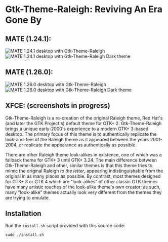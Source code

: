 # Gtk-Theme-Raleigh:  Reviving An Era Gone By

## MATE (1.24.1):
<img alt="MATE 1.24.1 desktop with Gtk-Theme-Raleigh" src="https://raw.githubusercontent.com/thesquash/gtk-theme-raleigh/master/screenshots/Raleigh-MATE-1-24.png"/>
<img alt="MATE 1.24.1 desktop with Gtk-Theme-Raleigh Dark theme" src="https://raw.githubusercontent.com/thesquash/gtk-theme-raleigh/master/screenshots/Raleigh-Dark-MATE-1-24.png"/>

## MATE (1.26.0):
<img alt="MATE 1.26.0 desktop with Gtk-Theme-Raleigh" src="https://raw.githubusercontent.com/thesquash/gtk-theme-raleigh/master/screenshots/Raleigh-MATE-1-26.png"/>
<img alt="MATE 1.26.0 desktop with Gtk-Theme-Raleigh Dark theme" src="https://raw.githubusercontent.com/thesquash/gtk-theme-raleigh/master/screenshots/Raleigh-Dark-MATE-1-26.png"/>

## XFCE:  (screenshots in progress)

Gtk-Theme-Raleigh is a re-creation of the original Raleigh theme, Red Hat's
(and later the GTK Project's) default theme for GTK+ 2.  Gtk-Theme-Raleigh
brings a unique early-2000's experience to a modern GTK+ 3-based desktop.
The primary focus of this theme is to authentically replicate the look-and-feel
of the Raleigh theme as it appeared between the years 2001-2004, or replicate
the appearance as authentically as possible.

There are other Raleigh theme look-alikes in existence, one of which was a
fallback theme for GTK+ 3 until GTK+ 3.24.  The main difference between
Gtk-Theme-Raleigh and other, similar themes is that this theme tries to mimic
the original Raleigh *to the letter*, appearing indistinguishable from
the original in as many places as possible.  By contrast, most themes designed
for GTK+ 3 or GTK 4 which are "look-alikes" of other classic GTK themes have
many artistic touches of the look-alike theme's own creator; as such, many
"look-alike" themes actually look very different from the themes they are
trying to emulate.

## Installation

Run the `install.sh` script provided with this source code:

```
sudo ./install.sh
```
